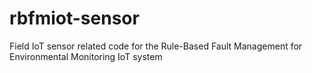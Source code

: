 # rbfmiot-sensor

Field IoT sensor related code for the
Rule-Based Fault Management for Environmental Monitoring IoT system
